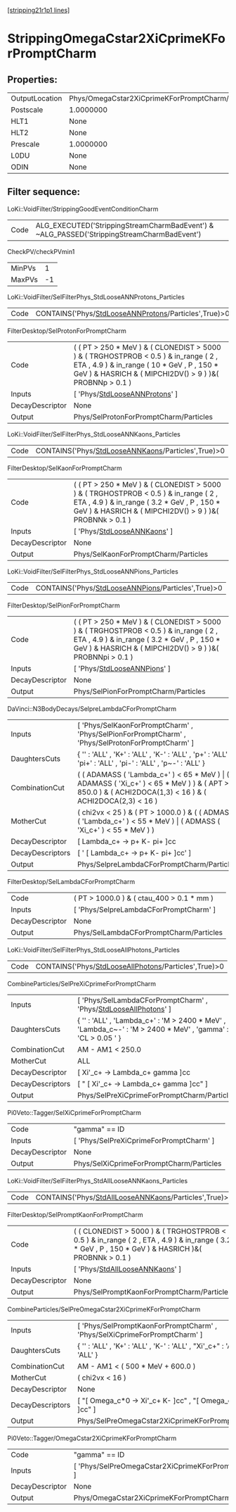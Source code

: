 [[stripping21r1p1 lines]](./stripping21r1p1-index)

# StrippingOmegaCstar2XiCprimeKForPromptCharm

## Properties:

|                |                                                   |
|----------------|---------------------------------------------------|
| OutputLocation | Phys/OmegaCstar2XiCprimeKForPromptCharm/Particles |
| Postscale      | 1.0000000                                         |
| HLT1           | None                                              |
| HLT2           | None                                              |
| Prescale       | 1.0000000                                         |
| L0DU           | None                                              |
| ODIN           | None                                              |

## Filter sequence:

LoKi::VoidFilter/StrippingGoodEventConditionCharm

|      |                                                                                            |
|------|--------------------------------------------------------------------------------------------|
| Code | ALG_EXECUTED('StrippingStreamCharmBadEvent') & ~ALG_PASSED('StrippingStreamCharmBadEvent') |

CheckPV/checkPVmin1

|        |     |
|--------|-----|
| MinPVs | 1   |
| MaxPVs | -1  |

LoKi::VoidFilter/SelFilterPhys_StdLooseANNProtons_Particles

|      |                                                                                                               |
|------|---------------------------------------------------------------------------------------------------------------|
| Code | CONTAINS('Phys/[StdLooseANNProtons](./stripping21r1p1-commonparticles-stdlooseannprotons)/Particles',True)\>0 |

FilterDesktop/SelProtonForPromptCharm

|                 |                                                                                                                                                                                                      |
|-----------------|------------------------------------------------------------------------------------------------------------------------------------------------------------------------------------------------------|
| Code            | ( ( PT \> 250 \* MeV ) & ( CLONEDIST \> 5000 ) & ( TRGHOSTPROB \< 0.5 ) & in_range ( 2 , ETA , 4.9 ) & in_range ( 10 \* GeV , P , 150 \* GeV ) & HASRICH & ( MIPCHI2DV() \> 9 ) )&( PROBNNp \> 0.1 ) |
| Inputs          | [ 'Phys/[StdLooseANNProtons](./stripping21r1p1-commonparticles-stdlooseannprotons)' ]                                                                                                              |
| DecayDescriptor | None                                                                                                                                                                                                 |
| Output          | Phys/SelProtonForPromptCharm/Particles                                                                                                                                                               |

LoKi::VoidFilter/SelFilterPhys_StdLooseANNKaons_Particles

|      |                                                                                                           |
|------|-----------------------------------------------------------------------------------------------------------|
| Code | CONTAINS('Phys/[StdLooseANNKaons](./stripping21r1p1-commonparticles-stdlooseannkaons)/Particles',True)\>0 |

FilterDesktop/SelKaonForPromptCharm

|                 |                                                                                                                                                                                                       |
|-----------------|-------------------------------------------------------------------------------------------------------------------------------------------------------------------------------------------------------|
| Code            | ( ( PT \> 250 \* MeV ) & ( CLONEDIST \> 5000 ) & ( TRGHOSTPROB \< 0.5 ) & in_range ( 2 , ETA , 4.9 ) & in_range ( 3.2 \* GeV , P , 150 \* GeV ) & HASRICH & ( MIPCHI2DV() \> 9 ) )&( PROBNNk \> 0.1 ) |
| Inputs          | [ 'Phys/[StdLooseANNKaons](./stripping21r1p1-commonparticles-stdlooseannkaons)' ]                                                                                                                   |
| DecayDescriptor | None                                                                                                                                                                                                  |
| Output          | Phys/SelKaonForPromptCharm/Particles                                                                                                                                                                  |

LoKi::VoidFilter/SelFilterPhys_StdLooseANNPions_Particles

|      |                                                                                                           |
|------|-----------------------------------------------------------------------------------------------------------|
| Code | CONTAINS('Phys/[StdLooseANNPions](./stripping21r1p1-commonparticles-stdlooseannpions)/Particles',True)\>0 |

FilterDesktop/SelPionForPromptCharm

|                 |                                                                                                                                                                                                        |
|-----------------|--------------------------------------------------------------------------------------------------------------------------------------------------------------------------------------------------------|
| Code            | ( ( PT \> 250 \* MeV ) & ( CLONEDIST \> 5000 ) & ( TRGHOSTPROB \< 0.5 ) & in_range ( 2 , ETA , 4.9 ) & in_range ( 3.2 \* GeV , P , 150 \* GeV ) & HASRICH & ( MIPCHI2DV() \> 9 ) )&( PROBNNpi \> 0.1 ) |
| Inputs          | [ 'Phys/[StdLooseANNPions](./stripping21r1p1-commonparticles-stdlooseannpions)' ]                                                                                                                    |
| DecayDescriptor | None                                                                                                                                                                                                   |
| Output          | Phys/SelPionForPromptCharm/Particles                                                                                                                                                                   |

DaVinci::N3BodyDecays/SelpreLambdaCForPromptCharm

|                  |                                                                                                                                                               |
|------------------|---------------------------------------------------------------------------------------------------------------------------------------------------------------|
| Inputs           | [ 'Phys/SelKaonForPromptCharm' , 'Phys/SelPionForPromptCharm' , 'Phys/SelProtonForPromptCharm' ]                                                            |
| DaughtersCuts    | { '' : 'ALL' , 'K+' : 'ALL' , 'K-' : 'ALL' , 'p+' : 'ALL' , 'pi+' : 'ALL' , 'pi-' : 'ALL' , 'p~-' : 'ALL' }                                                   |
| CombinationCut   | ( ( ADAMASS ( 'Lambda_c+' ) \< 65 \* MeV ) \| ( ADAMASS ( 'Xi_c+' ) \< 65 \* MeV ) ) & ( APT \> 850.0 ) & ( ACHI2DOCA(1,3) \< 16 ) & ( ACHI2DOCA(2,3) \< 16 ) |
| MotherCut        | ( chi2vx \< 25 ) & ( PT \> 1000.0 ) & ( ( ADMASS ( 'Lambda_c+' ) \< 55 \* MeV ) \| ( ADMASS ( 'Xi_c+' ) \< 55 \* MeV ) )                                      |
| DecayDescriptor  | [ Lambda_c+ -\> p+ K- pi+ ]cc                                                                                                                               |
| DecayDescriptors | [ ' [ Lambda_c+ -\> p+ K- pi+ ]cc' ]                                                                                                                      |
| Output           | Phys/SelpreLambdaCForPromptCharm/Particles                                                                                                                    |

FilterDesktop/SelLambdaCForPromptCharm

|                 |                                              |
|-----------------|----------------------------------------------|
| Code            | ( PT \> 1000.0 ) & ( ctau_400 \> 0.1 \* mm ) |
| Inputs          | [ 'Phys/SelpreLambdaCForPromptCharm' ]     |
| DecayDescriptor | None                                         |
| Output          | Phys/SelLambdaCForPromptCharm/Particles      |

LoKi::VoidFilter/SelFilterPhys_StdLooseAllPhotons_Particles

|      |                                                                                                               |
|------|---------------------------------------------------------------------------------------------------------------|
| Code | CONTAINS('Phys/[StdLooseAllPhotons](./stripping21r1p1-commonparticles-stdlooseallphotons)/Particles',True)\>0 |

CombineParticles/SelPreXiCprimeForPromptCharm

|                  |                                                                                                                           |
|------------------|---------------------------------------------------------------------------------------------------------------------------|
| Inputs           | [ 'Phys/SelLambdaCForPromptCharm' , 'Phys/[StdLooseAllPhotons](./stripping21r1p1-commonparticles-stdlooseallphotons)' ] |
| DaughtersCuts    | { '' : 'ALL' , 'Lambda_c+' : 'M \> 2400 \* MeV' , 'Lambda_c~-' : 'M \> 2400 \* MeV' , 'gamma' : 'CL \> 0.05 ' }           |
| CombinationCut   | AM - AM1 \< 250.0                                                                                                         |
| MotherCut        | ALL                                                                                                                       |
| DecayDescriptor  | [ Xi'\_c+ -\> Lambda_c+ gamma ]cc                                                                                       |
| DecayDescriptors | [ " [ Xi'\_c+ -\> Lambda_c+ gamma ]cc" ]                                                                              |
| Output           | Phys/SelPreXiCprimeForPromptCharm/Particles                                                                               |

Pi0Veto::Tagger/SelXiCprimeForPromptCharm

|                 |                                           |
|-----------------|-------------------------------------------|
| Code            | "gamma" == ID                             |
| Inputs          | [ 'Phys/SelPreXiCprimeForPromptCharm' ] |
| DecayDescriptor | None                                      |
| Output          | Phys/SelXiCprimeForPromptCharm/Particles  |

LoKi::VoidFilter/SelFilterPhys_StdAllLooseANNKaons_Particles

|      |                                                                                                                 |
|------|-----------------------------------------------------------------------------------------------------------------|
| Code | CONTAINS('Phys/[StdAllLooseANNKaons](./stripping21r1p1-commonparticles-stdalllooseannkaons)/Particles',True)\>0 |

FilterDesktop/SelPromptKaonForPromptCharm

|                 |                                                                                                                                                         |
|-----------------|---------------------------------------------------------------------------------------------------------------------------------------------------------|
| Code            | ( ( CLONEDIST \> 5000 ) & ( TRGHOSTPROB \< 0.5 ) & in_range ( 2 , ETA , 4.9 ) & in_range ( 3.2 \* GeV , P , 150 \* GeV ) & HASRICH )&( PROBNNk \> 0.1 ) |
| Inputs          | [ 'Phys/[StdAllLooseANNKaons](./stripping21r1p1-commonparticles-stdalllooseannkaons)' ]                                                               |
| DecayDescriptor | None                                                                                                                                                    |
| Output          | Phys/SelPromptKaonForPromptCharm/Particles                                                                                                              |

CombineParticles/SelPreOmegaCstar2XiCprimeKForPromptCharm

|                  |                                                                                       |
|------------------|---------------------------------------------------------------------------------------|
| Inputs           | [ 'Phys/SelPromptKaonForPromptCharm' , 'Phys/SelXiCprimeForPromptCharm' ]           |
| DaughtersCuts    | { '' : 'ALL' , 'K+' : 'ALL' , 'K-' : 'ALL' , "Xi'\_c+" : 'ALL' , "Xi'\_c~-" : 'ALL' } |
| CombinationCut   | AM - AM1 \< ( 500 \* MeV + 600.0 )                                                    |
| MotherCut        | ( chi2vx \< 16 )                                                                      |
| DecayDescriptor  | None                                                                                  |
| DecayDescriptors | [ "[ Omega_c\*0 -\> Xi'\_c+ K- ]cc" , "[ Omega_c\*0 -\> Xi'\_c+ K+ ]cc" ]       |
| Output           | Phys/SelPreOmegaCstar2XiCprimeKForPromptCharm/Particles                               |

Pi0Veto::Tagger/OmegaCstar2XiCprimeKForPromptCharm

|                 |                                                       |
|-----------------|-------------------------------------------------------|
| Code            | "gamma" == ID                                         |
| Inputs          | [ 'Phys/SelPreOmegaCstar2XiCprimeKForPromptCharm' ] |
| DecayDescriptor | None                                                  |
| Output          | Phys/OmegaCstar2XiCprimeKForPromptCharm/Particles     |
